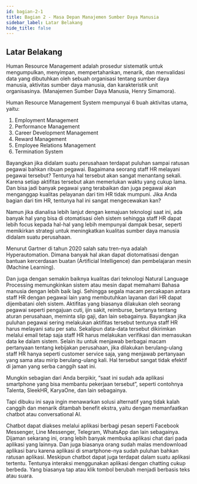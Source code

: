 ```yaml
---
id: bagian-2-1
title: Bagian 2 - Masa Depan Manajemen Sumber Daya Manusia
sidebar_label: Latar Belakang
hide_title: false
---
```

## Latar Belakang

Human Resource Management adalah prosedur sistematik untuk mengumpulkan, menyimpan, mempertahankan, menarik, dan menvalidasi data yang dibutuhkan oleh sebuah organisasi tentang sumber daya manusia, aktivitas sumber daya manusia, dan karakteristik unit organisasinya. (Manajemen Sumber Daya Manusia, Henry Simamora).

Human Resource Management System mempunyai 6 buah aktivitas utama, yaitu:

1. Employment Management
2. Performance Management
3. Career Development Management
4. Reward Management
5. Employee Relations Management
6. Termination System

Bayangkan jika didalam suatu perusahaan terdapat puluhan sampai ratusan pegawai bahkan ribuan pegawai. Bagaimana seorang staff HR melayani pegawai tersebut?
Tentunya hal tersebut akan sangat menantang sekali. Karena setiap aktifitas tersebut akan memerlukan waktu yang cukup lama. Dan bisa jadi banyak pegawai yang terabaikan dan juga pegawai akan menganggap kualitas pelayanan dari tim HR tidak mumpuni. Jika Anda bagian dari tim HR, tentunya hal ini sangat mengecewakan kan?

Namun jika dianalisa lebih lanjut dengan kemajuan teknologi saat ini, ada banyak hal yang bisa di otomatisasi oleh sistem sehingga staff HR dapat lebih focus kepada hal-hal yang lebih mempunyai dampak besar, seperti memikirkan strategi untuk meningkatkan kualitas sumber daya manusia didalam suatu perusahaan.

Menurut Gartner di tahun 2020 salah satu tren-nya adalah Hyperautomation. Dimana banyak hal akan dapat diotomatisasi dengan bantuan kercerdasan buatan (Artificial Intelligence) dan pembelajaran mesin (Machine Learning).

Dan juga dengan semakin baiknya kualitas dari teknologi Natural Language Processing memungkinkan sistem atau mesin dapat memahami Bahasa manusia dengan lebih baik lagi. Sehingga segala macam percakapan antara staff HR dengan pegawai lain yang membutuhkan layanan dari HR dapat dijembatani oleh sistem.
Aktifitas yang biasanya dilakukan oleh seorang pegawai seperti pengajuan cuti, ijin sakit, reimburse, bertanya tentang aturan perusahaan, meminta slip gaji, dan lain sebagainya. Bayangkan jika puluhan pegawai sering melakukan aktifitas tersebut tentunya staff HR harus melayani satu per satu. Sekalipun data-data tersebut dikirimkan melalui email tetap saja staff HR harus melakukan verifikasi dan memasukan data ke dalam sistem. Selain itu untuk menjawab berbagai macam pertanyaan tentang kebijakan perusahaan, jika dilakukan berulang-ulang staff HR hanya seperti customer service saja, yang menjawab pertanyaan yang sama atau mirip berulang-ulang kali. Hal tersebut sangat tidak efektif di jaman yang serba canggih saat ini.

Mungkin sebagian dari Anda berpikir, “saat ini sudah ada aplikasi smartphone yang bisa membantu pekerjaan tersebut”, seperti contohnya Talenta, SleekHR, KaryaOne, dan lain sebagainya. 

Tapi dibuku ini saya ingin menawarkan solusi alternatif yang tidak kalah canggih dan menarik ditambah benefit ekstra, yaitu dengan memanfaatkan chatbot atau conversational AI.

Chatbot dapat diakses melalui aplikasi berbagi pesan seperti Facebook Messenger, Line Messenger, Telegram, WhatsApp dan lain sebagainya. Dijaman sekarang ini, orang lebih banyak membuka aplikasi chat dari pada aplikasi yang lainnya. Dan juga biasanya orang sudah malas mendownload aplikasi baru karena aplikasi di smartphone-nya sudah puluhan bahkan ratusan aplikasi. Meskipun chatbot dapat juga terdapat dalam suatu aplikasi tertentu.
Tentunya interaksi menggunakan aplikasi dengan chatting cukup berbeda. Yang biasanya tap atau klik tombol berubah menjadi berbasis teks atau suara.
